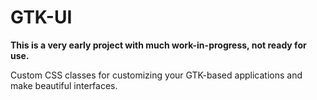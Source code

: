 # GTK-UI

**This is a very early project with much work-in-progress, not ready for use.**

Custom CSS classes for customizing your GTK-based applications and make beautiful interfaces.
